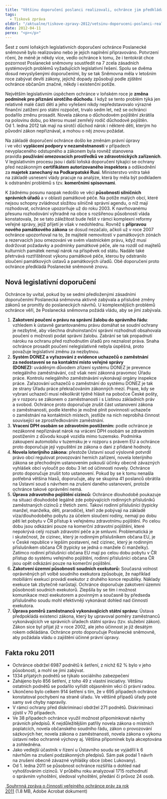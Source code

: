 ```yaml
---
title: "Většinu doporučení poslanci realizovali, ochránce jim předkládá 7 dalších"
tags:
  - Tisková zpráva
oldUrl: "/aktualne/tiskove-zpravy-2012/vetsinu-doporuceni-poslanci-realizovali-ochrance-jim-predklada-7-dalsich"
date: 2012-04-11
perex: "<p></p>"
---
```


<!-- imported from the old website -->

<p>Šest z osmi loňských legislativních doporučení ochránce Poslanecké sněmovně bylo realizováno nebo je jejich naplnění připravováno. Potvrzení rčení, že méně je někdy více, vedlo ochránce k tomu, že i tentokrát chce pozornost Poslanecké sněmovny soustředit na 7 zcela zásadních systémových problémů vyžadujících legislativní řešení. Spolu se dvěma dosud nevyslyšenými doporučeními, by se tak Sněmovna měla v letošním roce zabývat devíti zákony, jejichž dopady způsobují podle zjištění ochránce občanům značné, někdy i existenční potíže.</p><p>Největším legislativním úspěchem ochránce v loňském roce je <strong>změna podmínek pro přiznání sirotčího důchodu</strong>. I když se tento problém týká jen relativně malé části dětí a jeho vyřešení nikdy nepředstavovalo výrazné finanční zatížení pro státní rozpočet, trvalo sedm let, než se ochránci podařilo změnu prosadit. Novela zákona o důchodovém pojištění zkrátila na polovinu dobu, po kterou musel zemřelý rodič důchodově pojištěn. Od 1. ledna 2012 tak mají na sirotčí důchod nárok i některé děti, kterým ho původní zákon nepřiznával, a mohou o něj znovu požádat.</p><p>Na základě doporučení ochránce došlo ke změnám právní úpravy i ve věci <strong>vyplácení podpory v nezaměstnanosti</strong> v případech nevyplaceného odstupného a zákonem byla rovněž stanovena pravidla <strong>používání omezovacích prostředků ve zdravotnických zařízeních</strong>. V legislativním procesu jsou i další loňská doporučení týkající se ochrany před nezákonným <strong>certifikátem autorizovaného inspektora</strong> a odškodnění za <strong>majetek zanechaný na Podkarpatské Rusi</strong>. Ministerstvo vnitra také na základě usnesení vlády pracuje na analýze, která by měla být podkladem k odstranění problémů s tzv. <strong>komerčními spisovnami</strong>.</p><p>K žádnému posunu naopak nedošlo ve věci <strong>působnosti silničních správních úřadů</strong> a v oblasti památkové péče. Na potíže malých obcí, které nejsou schopny zvládnout složitou silničně správní agendu, o níž mají rozhodovat, ochránce upozorňuje už do roku 2003. K navrhovanému přesunu rozhodování výhradně na obce s rozšířenou působností vláda konstatovala, že se tato záležitost bude řešit v rámci komplexní reformy veřejné správy, jejíž přijetí je však v nedohlednu. Rovněž s <strong>přípravou nového památkového zákona</strong> se dosud nezačalo, ačkoli už v roce 2007 ochránce upozorňoval na to, že majitelé nemovitostí v památkových zónách a rezervacích jsou omezováni ve svém vlastnickém právu, když musí dodržovat požadavky a podmínky památkové péče, ale na rozdíl od majitelů kulturních památek nemají nárok na příspěvek od státu. Nadále také přetrvává roztříštěnost výkonu památkové péče, kterou by odstranilo sloučení památkových ústavů a památkových úřadů. Obě doporučení proto ochránce předkládá Poslanecké sněmovně znovu.</p><h2>Nová legislativní doporučení </h2><p>Ochránce by uvítal, pokud by se sedmi předloženými zásadními doporučeními Poslanecká sněmovna aktivně zabývala a příslušné změny zákonů se promítly do poslaneckých návrhů. U komplexnějších problémů ochránce věří, že Poslanecká sněmovna požádá vládu, aby se jimi zabývala.</p><ol><li><strong>Zakotvení poučení o právu na správní žalobu do správního řádu</strong>: vzhledem k ústavně garantovanému právu domáhat se soudní ochrany je nezbytné, aby všechna druhoinstanční správní rozhodnutí obsahovala poučení o možnosti podat správní žalobu. Zabrání se tak propadnutí nároku na ochranu před rozhodnutím úřadů pro neznalost práva. Snaha ochránce prosadit poučení nelegislativně nebyla úspěšná, proto považuje legislativní změnu za nezbytnou.</li><li><strong>Systém DONEZ a vyřazování z evidence uchazečů o zaměstnání za nedostavení se na kontaktní místo veřejné správy (DONEZ):</strong> uváděným důvodem zřízení systému DONEZ je prevence nelegálního zaměstnávání, což však není zákonná pravomoc Úřadu práce. Kontrolu nelegálního zaměstnávání vykonávají orgány inspekce práce. Zařazování uchazečů o zaměstnání do systému DONEZ je tak ze strany Úřadu práce překračováním zákonných mezí. Praxe, kdy se vybraní uchazeči musí několikrát týdně hlásit na pobočce České pošty, je v rozporu se zákonem o zaměstnanosti i s Listinou základních práv a svobod. Ochránce proto doporučuje zrušit část ustanovení zákona o zaměstnanosti, podle kterého je možné plnit povinnosti uchazeče o zaměstnání na kontaktních místech, jestliže na nich neprobíhá činnost související se zprostředkováním zaměstnání.</li><li><strong>Vracení DPH osobám se zdravotním postižením:</strong> podle ochránce je nezákonné nepřiznávat nárok na vrácení DPH osobám se zdravotním postižením z důvodu koupě vozidla mimo tuzemsko. Podmínka zakoupení automobilu v tuzemsku je v rozporu s právem EU a ochránce proto doporučuje její vypuštění ze zákona o dani z přidané hodnoty.</li><li><strong>Novela loterijního zákona:</strong> přestože Ústavní soud výslovně potvrdil právo obcí regulovat provozování herních zařízení, novela loterijního zákona se přechodným ustanovením pokouší účinky obecně závazných vyhlášek obcí vyloučit po dobu 3 let od účinnosti novely. Ochránce proto doporučuje zrušit toto ustanovení. Pokud by se k tomu nenašla potřebná většina hlasů, doporučuje, aby se skupina 41 poslanců obrátila na Ústavní soud s návrhem na zrušení daného ustanovení, protože ochránce takové oprávnění nemá.</li><li><strong>Úprava zdravotního pojištění cizinců:</strong> Ochránce dlouhodobě poukazuje na situaci dlouhodobě legálně zde pobývajících rodinných příslušníků zaměstnaných cizinců z třetích zemí. Takoví rodinní příslušníci (typicky manžel, manželka, děti, prarodiče), kteří zde pobývají na základě víza/dlouhodobého pobytu za účelem sloučení rodiny, nemají po dobu pěti let pobytu v ČR přístup k veřejnému zdravotnímu pojištění. Po celou dobu jsou odkázáni pouze na komerční zdravotní pojištění, které nepokrývá celý rozsah zdravotní péče a je smluvní. Problematická je i skutečnost, že cizinec, který je rodinným příslušníkem občana EU, je v České republice v lepším postavení, než cizinec, který je rodinným příslušníkem občana ČR (typicky se jedná o manžele či manželky). Zatímco rodinní příslušníci občana EU mají po celou dobu pobytu v ČR přístup do systému veřejného pojištění, rodinní příslušníci občana ČR jsou opět odkázáni pouze na komerční pojištění.</li><li><strong>Zakotvení územní působnosti soudních exekutorů:</strong> Současná volnost oprávněných při volbě soudního exekutora způsobuje, že například mobiliární exekuci provádí exekutor z druhého konce republiky. Náklady exekuce tak zbytečně narůstají. Ochránce doporučuje zakotvení územní působnosti soudních exekutorů. Zlepšila by se tím i možnost komunikace mezi exekutorem a povinným a současně by předseda příslušného soudu mohl efektivněji vykonávat dohled nad činností exekutora.</li><li><strong>Úprava poměrů zaměstnanců vykonávajících státní správu:</strong> Ústava předpokládá existenci zákona, který by upravoval poměry zaměstnanců vykonávajících ve správních úřadech státní správu (tzv. služební zákon). Zákon sice byl přijat již v roce 2002, ale jeho účinnost je již desátým rokem odkládána. Ochránce proto doporučuje Poslanecké sněmovně, aby požádala vládu o zajištění účinné právní úpravy.</li></ol><h2>Fakta roku 2011</h2><ul><li>Ochránce obdržel 6987 podnětů k šetření, z nichž 62 % bylo v jeho působnosti, a mohl se jimi zabývat.</li><li>1334 přijatých podnětů se týkalo sociálního zabezpečení</li><li>Zahájeno bylo 856 šetření, z toho 49 z vlastní iniciativy. Většinu ostatních podnětů se podařilo vyřídit objasněním věci či právní radou.</li><li>Ukončeno bylo celkem 914 šetření s tím, že v 695 případech ochránce konstatoval pochybení na straně úřadu. Ve většině případů úřady poté samy své chyby napravily.</li><li>V rámci ochrany před diskriminací obdržel 271 podnětů. Diskriminaci zjistil v 70 případech.</li><li>Ve 38 případech ochránce využil možnost připomínkovat návrhy právních předpisů. K nejdůležitějším patřily novela zákona o místních poplatcích, novela občanského soudního řádu, zákon o provozování sázkových her, novela zákona o zaměstnanosti, novela zákona o výkonu ústavní nebo ochranné výchovy aj. Většina připomínek byla akceptována a zohledněna.</li><li>Jako vedlejší účastník v řízení u Ústavního soudu se vyjádřil k 6 návrhům na zrušení podzákonných předpisů. Sám pak podal 1 návrh na zrušení obecně závazné vyhlášky obce (obec Lukovany).</li><li>Od 1. ledna 2011 se působnost ochránce rozšířila o dohled nad vyhošťováním cizinců. V průběhu roku analyzoval 1715 rozhodnutí o správním vyhoštění, sledoval vyhoštění, předání či průvoz 24 osob.</li></ul><p><a title="Otevření do nového okna" href="/uploads-import/zpravy_pro_poslaneckou_snemovnu/Souhrnna_zprava_VOP_2011.pdf" target="_blank"> Souhrnná zpráva o činnosti veřejného ochránce práv za rok 2011</a> (1.8 MB, Adobe Acrobat dokument)</p>
